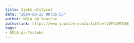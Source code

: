 ```yaml
---
title: Sjekk utstyret
date: "2024-03-23 00:05:55"
author: NDLA på Youtube
authorlink: https://www.youtube.com/watch?v=lvDF1vMTk68
tags:
- NDLA-pa-Youtube
---
```

